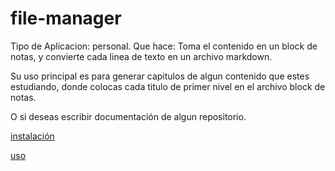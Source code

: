 # file-manager

Tipo de Aplicacion: personal.
Que hace: Toma el contenido en un block de notas, y convierte cada linea de texto en un archivo markdown.


Su uso principal es para generar capitulos de algun contenido que estes estudiando, donde colocas cada titulo de primer nivel en el archivo block de notas.

O si deseas escribir documentación de algun repositorio.


[instalación](docs/Installation.md)

[uso](docs/usage.md)
